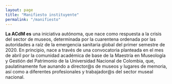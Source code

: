 ```yaml
---
layout: page
title: "Manifiesto instituyente"
permalink: "/manifiesto"
---
```


**La ACdM es** una iniciativa autónoma, que nace como respuesta a la crisis del sector de
museos, determinada por la cuarentena ordenada por las autoridades a raíz de la
emergencia sanitaria global del primer semestre de 2020. En principio, nace a través de
una convocatoria planteada en el mes de abril por la comunidad académica de base de la
Maestría en Museología y Gestión del Patrimonio de la Universidad Nacional de Colombia,
que, paulatinamente fue aunando a director@s de museos y lugares de memoria, así
como a diferentes profesionales y trabajador@s del sector museal nacional.

